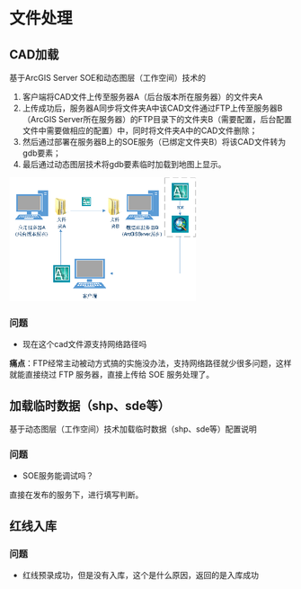 # 文件处理

## CAD加载

基于ArcGIS Server SOE和动态图层（工作空间）技术的

1. 客户端将CAD文件上传至服务器A（后台版本所在服务器）的文件夹A
2. 上传成功后，服务器A同步将文件夹A中该CAD文件通过FTP上传至服务器B（ArcGIS Server所在服务器）的FTP目录下的文件夹B（需要配置，后台配置文件中需要做相应的配置）中，同时将文件夹A中的CAD文件删除；
3. 然后通过部署在服务器B上的SOE服务（已绑定文件夹B）将该CAD文件转为gdb要素；
4. 最后通过动态图层技术将gdb要素临时加载到地图上显示。

![CAD load](../.vuepress/public/images/cad-load.png)

### 问题

- 现在这个cad文件源支持网络路径吗

**痛点**：FTP经常主动被动方式搞的实施没办法，支持网络路径就少很多问题，这样就能直接绕过 FTP 服务器，直接上传给 SOE 服务处理了。

## 加载临时数据（shp、sde等）

基于动态图层（工作空间）技术加载临时数据（shp、sde等）配置说明

### 问题

- SOE服务能调试吗？

直接在发布的服务下，进行填写判断。

## 红线入库

### 问题

- 红线预录成功，但是没有入库，这个是什么原因，返回的是入库成功